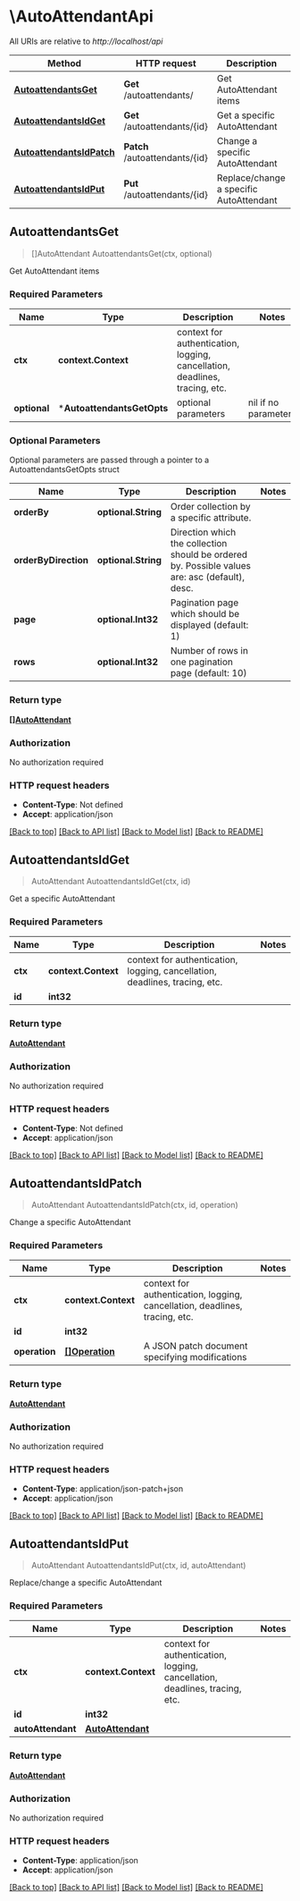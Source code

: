 # \AutoAttendantApi

All URIs are relative to *http://localhost/api*

Method | HTTP request | Description
------------- | ------------- | -------------
[**AutoattendantsGet**](AutoAttendantApi.md#AutoattendantsGet) | **Get** /autoattendants/ | Get AutoAttendant items
[**AutoattendantsIdGet**](AutoAttendantApi.md#AutoattendantsIdGet) | **Get** /autoattendants/{id} | Get a specific AutoAttendant
[**AutoattendantsIdPatch**](AutoAttendantApi.md#AutoattendantsIdPatch) | **Patch** /autoattendants/{id} | Change a specific AutoAttendant
[**AutoattendantsIdPut**](AutoAttendantApi.md#AutoattendantsIdPut) | **Put** /autoattendants/{id} | Replace/change a specific AutoAttendant



## AutoattendantsGet

> []AutoAttendant AutoattendantsGet(ctx, optional)

Get AutoAttendant items

### Required Parameters


Name | Type | Description  | Notes
------------- | ------------- | ------------- | -------------
**ctx** | **context.Context** | context for authentication, logging, cancellation, deadlines, tracing, etc.
 **optional** | ***AutoattendantsGetOpts** | optional parameters | nil if no parameters

### Optional Parameters

Optional parameters are passed through a pointer to a AutoattendantsGetOpts struct


Name | Type | Description  | Notes
------------- | ------------- | ------------- | -------------
 **orderBy** | **optional.String**| Order collection by a specific attribute. | 
 **orderByDirection** | **optional.String**| Direction which the collection should be ordered by. Possible values are: asc (default), desc. | 
 **page** | **optional.Int32**| Pagination page which should be displayed (default: 1) | 
 **rows** | **optional.Int32**| Number of rows in one pagination page (default: 10) | 

### Return type

[**[]AutoAttendant**](AutoAttendant.md)

### Authorization

No authorization required

### HTTP request headers

- **Content-Type**: Not defined
- **Accept**: application/json

[[Back to top]](#) [[Back to API list]](../README.md#documentation-for-api-endpoints)
[[Back to Model list]](../README.md#documentation-for-models)
[[Back to README]](../README.md)


## AutoattendantsIdGet

> AutoAttendant AutoattendantsIdGet(ctx, id)

Get a specific AutoAttendant

### Required Parameters


Name | Type | Description  | Notes
------------- | ------------- | ------------- | -------------
**ctx** | **context.Context** | context for authentication, logging, cancellation, deadlines, tracing, etc.
**id** | **int32**|  | 

### Return type

[**AutoAttendant**](AutoAttendant.md)

### Authorization

No authorization required

### HTTP request headers

- **Content-Type**: Not defined
- **Accept**: application/json

[[Back to top]](#) [[Back to API list]](../README.md#documentation-for-api-endpoints)
[[Back to Model list]](../README.md#documentation-for-models)
[[Back to README]](../README.md)


## AutoattendantsIdPatch

> AutoAttendant AutoattendantsIdPatch(ctx, id, operation)

Change a specific AutoAttendant

### Required Parameters


Name | Type | Description  | Notes
------------- | ------------- | ------------- | -------------
**ctx** | **context.Context** | context for authentication, logging, cancellation, deadlines, tracing, etc.
**id** | **int32**|  | 
**operation** | [**[]Operation**](operation.md)| A JSON patch document specifying modifications | 

### Return type

[**AutoAttendant**](AutoAttendant.md)

### Authorization

No authorization required

### HTTP request headers

- **Content-Type**: application/json-patch+json
- **Accept**: application/json

[[Back to top]](#) [[Back to API list]](../README.md#documentation-for-api-endpoints)
[[Back to Model list]](../README.md#documentation-for-models)
[[Back to README]](../README.md)


## AutoattendantsIdPut

> AutoAttendant AutoattendantsIdPut(ctx, id, autoAttendant)

Replace/change a specific AutoAttendant

### Required Parameters


Name | Type | Description  | Notes
------------- | ------------- | ------------- | -------------
**ctx** | **context.Context** | context for authentication, logging, cancellation, deadlines, tracing, etc.
**id** | **int32**|  | 
**autoAttendant** | [**AutoAttendant**](AutoAttendant.md)|  | 

### Return type

[**AutoAttendant**](AutoAttendant.md)

### Authorization

No authorization required

### HTTP request headers

- **Content-Type**: application/json
- **Accept**: application/json

[[Back to top]](#) [[Back to API list]](../README.md#documentation-for-api-endpoints)
[[Back to Model list]](../README.md#documentation-for-models)
[[Back to README]](../README.md)

